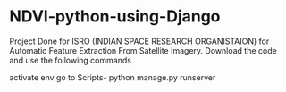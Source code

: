 # NDVI-python-using-Django
Project Done for ISRO (INDIAN SPACE RESEARCH ORGANISTAION) for Automatic Feature Extraction From Satellite Imagery.
Download the code and use the following commands

activate env
go to Scripts- python manage.py runserver
